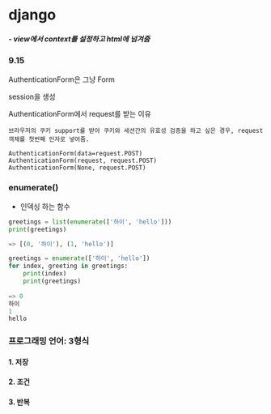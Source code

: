 # django

##### - view에서 context를 설정하고 html에 넘겨줌

### 9.15

AuthenticationForm은 그냥 Form

session을 생성

AuthenticationForm에서 request를 받는 이유

```
브라우저의 쿠키 support를 받아 쿠키와 세션간의 유효성 검증을 하고 싶은 경우, request 객체를 첫번째 인자로 넣어줌.

AuthenticationForm(data=request.POST)
AuthenticationForm(request, request.POST)
AuthenticationForm(None, request.POST)
```



### enumerate()

- 인덱싱 하는 함수

```python
greetings = list(enumerate(['하이', 'hello']))
print(greetings)

=> [(0, '하이'), (1, 'hello')]
```

```python
greetings = enumerate(['하이', 'hello'])
for index, greeting in greetings:
    print(index)
    print(greetings)
    
=> 0
하이
1
hello
```



### 프로그래밍 언어: 3형식

#### 1. 저장

#### 2. 조건

#### 3. 반복

